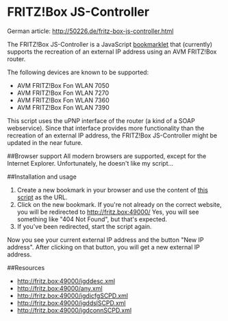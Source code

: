 FRITZ!Box JS-Controller
==

German article: http://50226.de/fritz-box-js-controller.html

The FRITZ!Box JS-Controller is a JavaScript [bookmarklet](https://en.wikipedia.org/wiki/Bookmarklet) that (currently) supports the recreation of an external IP address using an AVM FRITZ!Box router.

The following devices are known to be supported:
* AVM FRITZ!Box Fon WLAN 7050
* AVM FRITZ!Box Fon WLAN 7270
* AVM FRITZ!Box Fon WLAN 7360
* AVM FRITZ!Box Fon WLAN 7390

This script uses the uPNP interface of the router (a kind of a SOAP webservice). Since that interface provides more functionality than the recreation of an external IP address, the FRITZ!Box JS-Controller might be updated in the near future.

##Browser support
All modern browsers are supported, except for the Internet Explorer. Unfortunately, he doesn't like my script...

##Installation and usage
1. Create a new bookmark in your browser and use the content of [this script](build/fb.js) as the URL.
2. Click on the new bookmark. If you're not already on the correct website, you will be redirected to http://fritz.box:49000/ Yes, you will see something like "404 Not Found", but that's expected.
3. If you've been redirected, start the script again.

Now you see your current external IP address and the button "New IP address". After clicking on that button, you will get a new external IP address.

##Resources
* http://fritz.box:49000/igddesc.xml
* http://fritz.box:49000/any.xml
* http://fritz.box:49000/igdicfgSCPD.xml
* http://fritz.box:49000/igddslSCPD.xml
* http://fritz.box:49000/igdconnSCPD.xml
